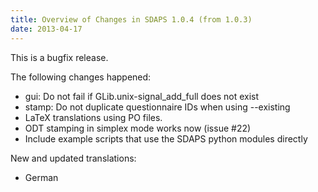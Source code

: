 ```yaml
---
title: Overview of Changes in SDAPS 1.0.4 (from 1.0.3)
date: 2013-04-17
---
```

This is a bugfix release.
<!--more-->

The following changes happened:

- gui: Do not fail if GLib.unix-signal_add_full does not exist
- stamp: Do not duplicate questionnaire IDs when using --existing
- LaTeX translations using PO files.
- ODT stamping in simplex mode works now (issue #22)
- Include example scripts that use the SDAPS python modules directly

New and updated translations:

- German
